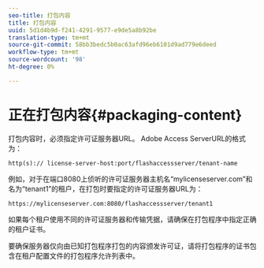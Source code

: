 ```yaml
---
seo-title: 打包内容
title: 打包内容
uuid: 5d1d4b9d-f241-4291-9577-e9de5a8b92be
translation-type: tm+mt
source-git-commit: 58bb3bedc5b0ac63afd96eb6101d9ad779e6deed
workflow-type: tm+mt
source-wordcount: '98'
ht-degree: 0%

---
```



# 正在打包内容{#packaging-content}

打包内容时，必须指定许可证服务器URL。 Adobe Access ServerURL的格式为：

```
http(s):// license-server-host:port/flashaccessserver/tenant-name
```

例如，对于在端口8080上侦听的许可证服务器主机名“mylicenseserver.com”和名为“tenant1”的租户，在打包时要指定的许可证服务器URL为：

```
https://mylicenseserver.com:8080/flashaccessserver/tenant1
```

如果每个租户使用不同的许可证服务器和传输凭据，请确保在打包程序中指定正确的租户证书。

要确保服务器仅向由已知打包程序打包的内容颁发许可证，请将打包程序的证书包含在租户配置文件的打包程序允许列表中。
